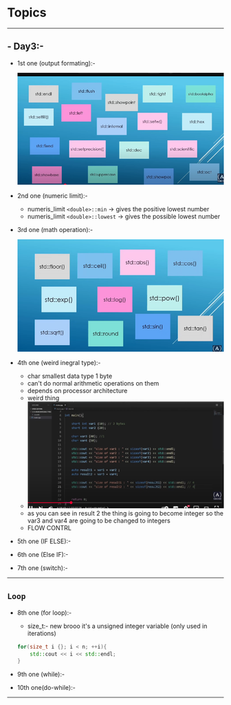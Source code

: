 # Topics

---

## - Day3:-

* 1st one (output formating):-

  ![1747550213665](image/readme/1747550213665.png)
* 2nd one (numeric limit):-

  * numeris\_limit `<double>::min` → gives the positive lowest number
  * numeris\_limit `<double>::lowest` → gives the possible lowest number
* 3rd one (math operation):-

  ![1747552250778](image/readme/1747552250778.png)
* 4th one (weird inegral type):-

  * char smallest data type 1 byte
  * can't do normal arithmetic operations on them
  * depends on processor architecture
  * weird thing
  * ![1747560024861](image/readme/1747560024861.png)
  * as you can see in result 2 the thing is going to become integer
    so the var3 and var4 are going to be changed to integers
  * FLOW CONTRL
* 5th one (IF ELSE):-
* 6th one (Else IF):-
* 7th one (switch):-

---

## `Loop`

* 8th one (for loop):-

  * size\_t:- new brooo it's a unsigned integer variable (only used in iterations)

  ```cpp
  for(size_t i {}; i < n; ++i){
      std::cout << i << std::endl;
  }

  ```
* 9th one (while):-

- 10th one(do-while):-

---
